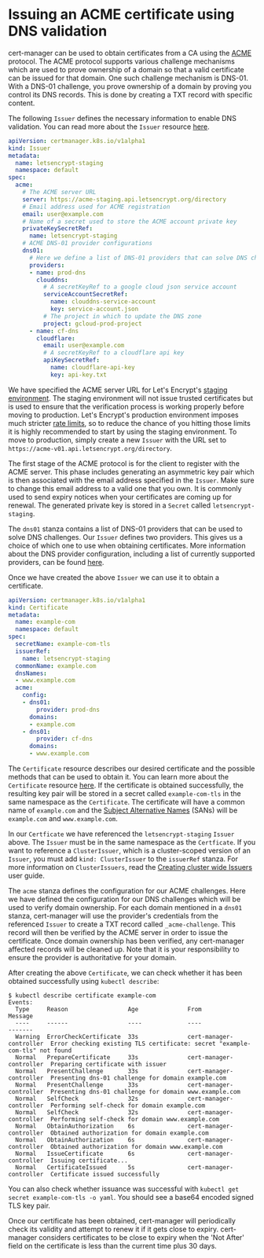 # Issuing an ACME certificate using DNS validation

cert-manager can be used to obtain certificates from a CA using the [ACME][1] protocol. The ACME protocol supports various challenge mechanisms which are used to prove ownership of a domain so that a valid certificate can be issued for that domain. One such challenge mechanism is DNS-01. With a DNS-01 challenge, you prove ownership of a domain by proving you control its DNS records. This is done by creating a TXT record with specific content.

The following `Issuer` defines the necessary information to enable DNS validation. You can read more about the `Issuer` resource [here][2].

```yaml
apiVersion: certmanager.k8s.io/v1alpha1
kind: Issuer
metadata:
  name: letsencrypt-staging
  namespace: default
spec:
  acme:
    # The ACME server URL
    server: https://acme-staging.api.letsencrypt.org/directory
    # Email address used for ACME registration
    email: user@example.com
    # Name of a secret used to store the ACME account private key
    privateKeySecretRef:
      name: letsencrypt-staging
    # ACME DNS-01 provider configurations
    dns01:
      # Here we define a list of DNS-01 providers that can solve DNS challenges
      providers:
      - name: prod-dns
        clouddns:
          # A secretKeyRef to a google cloud json service account
          serviceAccountSecretRef:
            name: clouddns-service-account
            key: service-account.json
          # The project in which to update the DNS zone
          project: gcloud-prod-project
      - name: cf-dns
        cloudflare:
          email: user@example.com
          # A secretKeyRef to a cloudflare api key
          apiKeySecretRef:
            name: cloudflare-api-key
            key: api-key.txt
```

We have specified the ACME server URL for Let's Encrypt's [staging environment][3]. The staging environment will not issue trusted certificates but is used to ensure that the verification process is working properly before moving to production. Let's Encrypt's production environment imposes much stricter [rate limits][4], so to reduce the chance of you hitting those limits it is highly recommended to start by using the staging environment. To move to production, simply create a new `Issuer` with the URL set to `https://acme-v01.api.letsencrypt.org/directory`.

The first stage of the ACME protocol is for the client to register with the ACME server. This phase includes generating an asymmetric key pair which is then associated with the email address specified in the `Issuer`. Make sure to change this email address to a valid one that you own. It is commonly used to send expiry notices when your certificates are coming up for renewal. The generated private key is stored in a `Secret` called `letsencrypt-staging`.

The `dns01` stanza contains a list of DNS-01 providers that can be used to solve DNS challenges. Our `Issuer` defines two providers. This gives us a choice of which one to use when obtaining certificates. More information about the DNS provider configuration, including a list of currently supported providers, can be found [here][5].

Once we have created the above `Issuer` we can use it to obtain a certificate.

```yaml
apiVersion: certmanager.k8s.io/v1alpha1
kind: Certificate
metadata:
  name: example-com
  namespace: default
spec:
  secretName: example-com-tls
  issuerRef:
    name: letsencrypt-staging
  commonName: example.com
  dnsNames:
  - www.example.com
  acme:
    config:
    - dns01:
        provider: prod-dns
      domains:
      - example.com
    - dns01:
        provider: cf-dns
      domains:
      - www.example.com
```

The `Certificate` resource describes our desired certificate and the possible methods that can be used to obtain it. You can learn more about the `Certificate` resource [here][7]. If the certificate is obtained successfully, the resulting key pair will be stored in a secret called `example-com-tls` in the same namespace as the `Certificate`. The certificate will have a common name of `example.com` and the [Subject Alternative Names][6] (SANs) will be `example.com` and `www.example.com`.

In our `Certficate` we have referenced the `letsencrypt-staging` `Issuer` above. The `Issuer` must be in the same namespace as the `Certficate`. If you want to reference a `ClusterIssuer`, which is a cluster-scoped version of an `Issuer`, you must add `kind: ClusterIssuer` to the `issuerRef` stanza. For more information on `ClusterIssuers`, read the [Creating cluster wide Issuers][8] user guide.

The `acme` stanza defines the configuration for our ACME challenges. Here we have defined the configuration for our DNS challenges which will be used to verify domain ownership. For each domain mentioned in a `dns01` stanza, cert-manager will use the provider's credentials from the referenced `Issuer` to create a TXT record called `_acme-challenge`. This record will then be verified by the ACME server in order to issue the certificate. Once domain ownership has been verified, any cert-manager affected records will be cleaned up. Note that it is your responsibility to ensure the provider is authoritative for your domain. 

After creating the above `Certificate`, we can check whether it has been obtained successfully using `kubectl describe`:

```
$ kubectl describe certificate example-com
Events:
  Type     Reason                 Age              From                     Message
  ----     ------                 ----             ----                     -------
  Warning  ErrorCheckCertificate  33s              cert-manager-controller  Error checking existing TLS certificate: secret "example-com-tls" not found
  Normal   PrepareCertificate     33s              cert-manager-controller  Preparing certificate with issuer
  Normal   PresentChallenge       33s              cert-manager-controller  Presenting dns-01 challenge for domain example.com
  Normal   PresentChallenge       33s              cert-manager-controller  Presenting dns-01 challenge for domain www.example.com
  Normal   SelfCheck              32s              cert-manager-controller  Performing self-check for domain example.com
  Normal   SelfCheck              32s              cert-manager-controller  Performing self-check for domain www.example.com
  Normal   ObtainAuthorization    6s               cert-manager-controller  Obtained authorization for domain example.com
  Normal   ObtainAuthorization    6s               cert-manager-controller  Obtained authorization for domain www.example.com
  Normal   IssueCertificate       6s               cert-manager-controller  Issuing certificate...
  Normal   CertificateIssued      5s               cert-manager-controller  Certificate issued successfully
```

You can also check whether issuance was successful with `kubectl get secret example-com-tls -o yaml`. You should see a base64 encoded signed TLS key pair.

Once our certificate has been obtained, cert-manager will periodically check its validity and attempt to renew it if it gets close to expiry. cert-manager considers certificates to be close to expiry when the 'Not After' field on the certificate is less than the current time plus 30 days.

  [1]: https://en.wikipedia.org/wiki/Automated_Certificate_Management_Environment
  [2]: ../api-types/issuer/
  [3]: https://letsencrypt.org/docs/staging-environment/
  [4]: https://letsencrypt.org/docs/rate-limits/
  [5]: ../api-types/issuer/spec.md#user-content-acme-issuer-dns-provider-configuration
  [6]: https://en.wikipedia.org/wiki/Subject_Alternative_Name
  [7]: ../api-types/certificate/
  [8]: cluster-issuers.md
